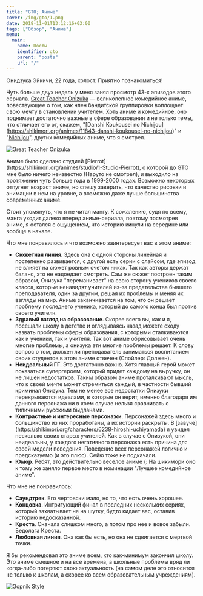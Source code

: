 ```yaml
---
title: "GTO; Аниме"
cover: /img/gto/1.png
date: 2018-11-01T13:12:16+03:00
tags: ["Обзор", "Аниме"]
menu:
  main:
    name: Посты
    identifier: gto
    parent: "posts"
    url: "/"
---
```


Онидзука Эйкичи, 22 года, холост. Приятно познакомиться!

Чуть больше двух недель у меня занял просмотр 43-х эпизодов этого сериала.
[Great Teacher Onizuka](https://shikimori.org/animes/245-great-teacher-onizuka)
— великолепное комедийное аниме, повествующее о том, как член бандитской
группировки воплощает свою мечту в становлении учителем. Хоть аниме и
комедийное, оно поднимает достаточно важные в сфере образования и не только
темы, что отличает его от, скажем, "[Danshi Koukousei no Nichijou]
(https://shikimori.org/animes/11843-danshi-koukousei-no-nichijou)" и
"[Nichijou](https://shikimori.org/animes/10165-nichijou)", других комедийных
аниме, что я смотрел.

![Great Teacher Onizuka](/img/gto/1.png)

Аниме было сделано студией [Pierrot]
(https://shikimori.org/animes/studio/1-Studio-Pierrot), о которой до GTO мне
было ничего неизвестно (Наруто не смотрел), и выходило на протяжении чуть больше
года в 1999-2000 годах. Возможно некоторых отпугнет возраст аниме, но спешу
заверить, что качество рисовки и анимации в нем на уровне, а возможно даже лучше
большинства современных аниме.

Стоит упомянуть, что я не читал мангу. К сожалению, судя по всему, манга уходит
далеко вперед аниме-сериала, поэтому посмотрев аниме, я остался с ощущением, что
историю кинули на середине или вообще в начале.

Что мне понравилось и что возможно заинтересует вас в этом аниме:

* **Сюжетная линия**. Здесь она с одной стороны линейная и постепенно развивается,
с другой есть серии с слайсом, где эпизод не влияет на сюжет ровным счетом никак.
Так как авторы держат баланс, это не надоедает смотреть. Сам же сюжет построен
таким образом, Онизука "переманивает" на свою сторону учеников своего класса,
которые ненавидят учителей из-за предательства бывшего преподавателя, один за
другим, решая их проблемы и меняя их взгляды на мир. Аниме заканчивается на том,
что он решает проблему последнего ученика, который до самого конца был против
своего учителя.
* **Здравый взгляд на образование**. Скорее всего вы, как и я, посещали школу
в детстве и оглядываясь назад можете сходу назвать проблемы сферы образования,
с которыми сталкиваются как и ученики, так и учителя. Так вот аниме обрисовывает
очень многие проблемы, а онизука эти многие проблемы решает. К слову вопрос о
том, должен ли преподаватель заниматься воспитанием своих студентов в этом аниме
отвечен (Спойлер: Должен).
* **Неидеальный ГГ**. Это достаточно важно. Хотя главный герой может показаться
супергероем, который придет каждому на выручку, он не лишен недостатков. Таким
образом аниме проталкивают мысль, что к своей мечте может стремиться каждый,
в частности бывший криминал Онизука. Тем не менее все недостатки Онизуки
перекрываются идеалами, в которые он верит, именно благодаря им данного
персонажа ни в коем случае нельзя сравнивать с типичными русскими быдланами.
* **Контрастные и интересные персонажи**. Персонажей здесь много и большинство
из них проработаны, а их истории раскрыты. В [завуче]
(https://shikimori.org/characters/6238-hiroshi-uchiyamada) я увидел несколько
своих старых учителей. Как в случае с Онизукой, они неидеальны, у каждого
негативного персонажа есть причина для своей модели поведения. Поведение
всех персонажей логично и предсказуемо (и это плюс). Сейю тоже не подкачали.
* **Юмор**. Ребят, это действительно веселое аниме (: На шикимори оно к тому
же заняло первое место в номинации "Лучшее комедийное аниме".

Что мне не понравилось:

* **Саундтрек**. Его чертовски мало, но то, что есть очень хорошее.
* **Концовка**. Интригующий финал в последних нескольких сериях, который
захватывает не на шутку, будто кидает вас, оставив историю недосказанной.
* **Креста**. Сначала слишком много, а потом про нее и вовсе забыли. Бедолага
Креста.
* **Любовная линия**. Она как бы есть, но она не сдвигается с мертвой точки.

Я бы рекомендовал это аниме всем, кто как-минимум закончил школу. Это аниме
смешное и на все времена, а школьные проблемы вряд ли когда-либо потеряют свою
актуальность (на самом деле это относится не только к школам, а скорее ко всем
образовательным учреждениям).

![Gopnik Style](/img/gto/2.png)

